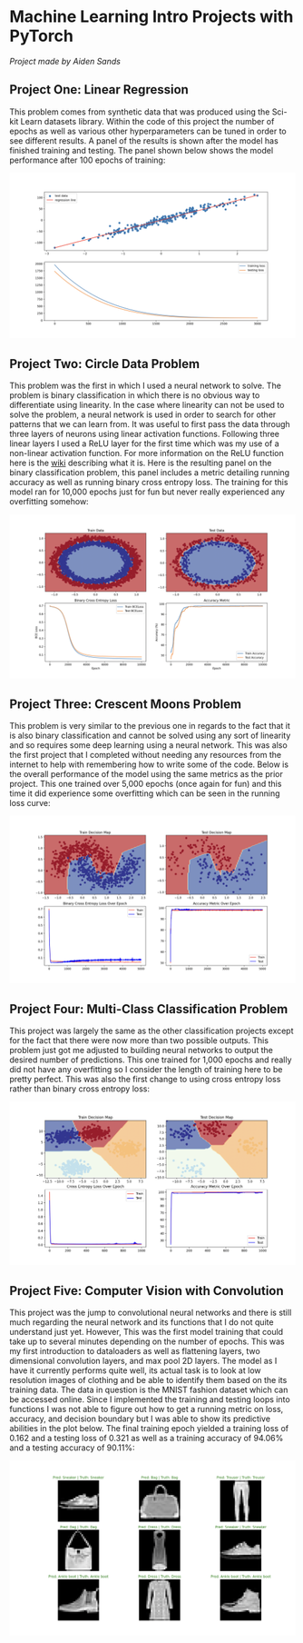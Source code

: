 # Machine Learning Intro Projects with PyTorch
*Project made by Aiden Sands*

## Project One: Linear Regression
This problem comes from synthetic data that was produced using the Sci-kit Learn datasets library. Within the code of this project the number of epochs as well as various other hyperparameters can be tuned in order to see different results. A panel of the results is shown after the model has finished training and testing. The panel shown below shows the model performance after 100 epochs of training:

![Alt text](figs/linear_panel.png)
## Project Two: Circle Data Problem
This problem was the first in which I used a neural network to solve. The problem is binary classification in which there is no obvious way to differentiate using linearity. In the case where linearity can not be used to solve the problem, a neural network is used in order to search for other patterns that we can learn from. It was useful to first pass the data through three layers of neurons using linear activation functions. Following three linear layers I used a ReLU layer for the first time which was my use of a non-linear activation function. For more information on the ReLU function here is the [wiki](https://en.wikipedia.org/wiki/Rectifier_(neural_networks)) describing what it is. Here is the resulting panel on the binary classification problem, this panel includes a metric detailing running accuracy as well as running binary cross entropy loss. The training for this model ran for 10,000 epochs just for fun but never really experienced any overfitting somehow:

![Alt text](figs/circles.png)
## Project Three: Crescent Moons Problem
This problem is very similar to the previous one in regards to the fact that it is also binary classification and cannot be solved using any sort of linearity and so requires some deep learning using a neural network. This was also the first project that I completed without needing any resources from the internet to help with remembering how to write some of the code. Below is the overall performance of the model using the same metrics as the prior project. This one trained over 5,000 epochs (once again for fun) and this time it did experience some overfitting which can be seen in the running loss curve:

![Alt text](figs/moons.png)
## Project Four: Multi-Class Classification Problem
This project was largely the same as the other classification projects except for the fact that there were now more than two possible outputs. This problem just got me adjusted to building neural networks to output the desired number of predictions. This one trained for 1,000 epochs and really did not have any overfitting so I consider the length of training here to be pretty perfect. This was also the first change to using cross entropy loss rather than binary cross entropy loss:

![Alt text](figs/multi.png)
## Project Five: Computer Vision with Convolution 
This project was the jump to convolutional neural networks and there is still much regarding the neural network and its functions that I do not quite understand just yet. However, This was the first model training that could take up to several minutes depending on the number of epochs. This was my first introduction to dataloaders as well as flattening layers, two dimensional convolution layers, and max pool 2D layers. The model as I have it currently performs quite well, its actual task is to look at low resolution images of clothing and be able to identify them based on the its training data. The data in question is the MNIST fashion dataset which can be accessed online. Since I implemented the training and testing loops into functions I was not able to figure out how to get a running metric on loss, accuracy, and decision boundary but I was able to show its predictive abilities in the plot below. The final training epoch yielded a training loss of 0.162 and a testing loss of 0.321 as well as a training accuracy of 94.06% and a testing accuracy of 90.11%:

![Alt text](figs/MNIST.png)